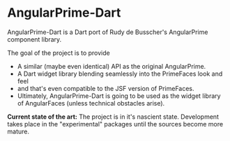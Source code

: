 AngularPrime-Dart
=================

AngularPrime-Dart is a Dart port of Rudy de Busscher's AngularPrime component library.

The goal of the project is to provide
<ul>
<li>A similar (maybe even identical) API as the original AngularPrime.</li>
<li>A Dart widget library blending seamlessly into the PrimeFaces look and feel</li>
<li>and that's even compatible to the JSF version of PrimeFaces.</li>
<li>Ultimately, AngularPrime-Dart is going to be used as the widget library of AngularFaces (unless technical obstacles arise).</li>
</ul> 

<b>Current state of the art:</b>
The project is in it's nascient state. Development takes place in the "experimental" packages until
the sources become more mature.
